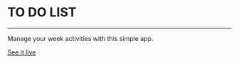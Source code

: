 # TO DO LIST
---

Manage your week activities with this simple app.

[See it live](https://gabrielusr.github.io/todo-list/)